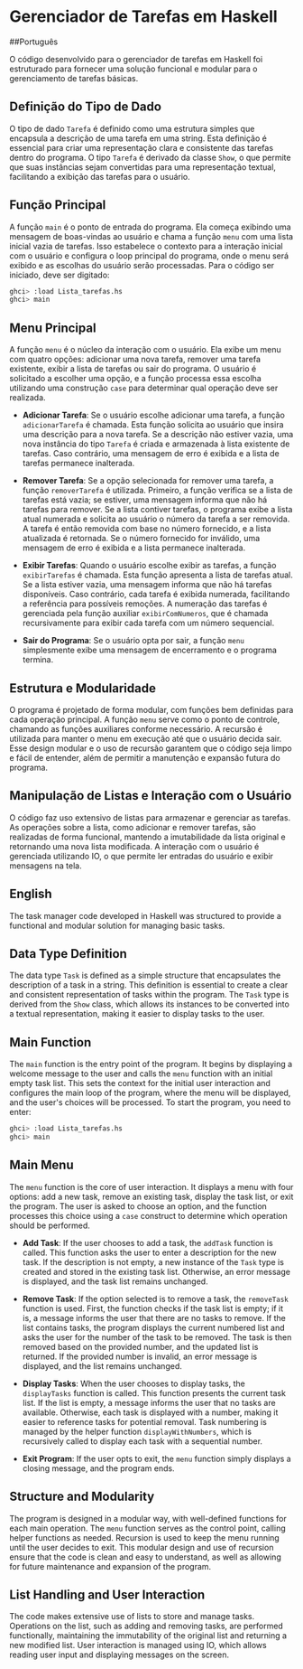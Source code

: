 # Gerenciador de Tarefas em Haskell

##Português

O código desenvolvido para o gerenciador de tarefas em Haskell foi estruturado para fornecer uma solução funcional e modular para o gerenciamento de tarefas básicas.

## Definição do Tipo de Dado

O tipo de dado `Tarefa` é definido como uma estrutura simples que encapsula a descrição de uma tarefa em uma string. Esta definição é essencial para criar uma representação clara e consistente das tarefas dentro do programa. O tipo `Tarefa` é derivado da classe `Show`, o que permite que suas instâncias sejam convertidas para uma representação textual, facilitando a exibição das tarefas para o usuário.

## Função Principal

A função `main` é o ponto de entrada do programa. Ela começa exibindo uma mensagem de boas-vindas ao usuário e chama a função `menu` com uma lista inicial vazia de tarefas. Isso estabelece o contexto para a interação inicial com o usuário e configura o loop principal do programa, onde o menu será exibido e as escolhas do usuário serão processadas. Para o código ser iniciado, deve ser digitado:

```bash
ghci> :load Lista_tarefas.hs
ghci> main
```

## Menu Principal

A função `menu` é o núcleo da interação com o usuário. Ela exibe um menu com quatro opções: adicionar uma nova tarefa, remover uma tarefa existente, exibir a lista de tarefas ou sair do programa. O usuário é solicitado a escolher uma opção, e a função processa essa escolha utilizando uma construção `case` para determinar qual operação deve ser realizada.

- **Adicionar Tarefa**: Se o usuário escolhe adicionar uma tarefa, a função `adicionarTarefa` é chamada. Esta função solicita ao usuário que insira uma descrição para a nova tarefa. Se a descrição não estiver vazia, uma nova instância do tipo `Tarefa` é criada e armazenada à lista existente de tarefas. Caso contrário, uma mensagem de erro é exibida e a lista de tarefas permanece inalterada.

- **Remover Tarefa**: Se a opção selecionada for remover uma tarefa, a função `removerTarefa` é utilizada. Primeiro, a função verifica se a lista de tarefas está vazia; se estiver, uma mensagem informa que não há tarefas para remover. Se a lista contiver tarefas, o programa exibe a lista atual numerada e solicita ao usuário o número da tarefa a ser removida. A tarefa é então removida com base no número fornecido, e a lista atualizada é retornada. Se o número fornecido for inválido, uma mensagem de erro é exibida e a lista permanece inalterada.

- **Exibir Tarefas**: Quando o usuário escolhe exibir as tarefas, a função `exibirTarefas` é chamada. Esta função apresenta a lista de tarefas atual. Se a lista estiver vazia, uma mensagem informa que não há tarefas disponíveis. Caso contrário, cada tarefa é exibida numerada, facilitando a referência para possíveis remoções. A numeração das tarefas é gerenciada pela função auxiliar `exibirComNumeros`, que é chamada recursivamente para exibir cada tarefa com um número sequencial.

- **Sair do Programa**: Se o usuário opta por sair, a função `menu` simplesmente exibe uma mensagem de encerramento e o programa termina.

## Estrutura e Modularidade

O programa é projetado de forma modular, com funções bem definidas para cada operação principal. A função `menu` serve como o ponto de controle, chamando as funções auxiliares conforme necessário. A recursão é utilizada para manter o menu em execução até que o usuário decida sair. Esse design modular e o uso de recursão garantem que o código seja limpo e fácil de entender, além de permitir a manutenção e expansão futura do programa.

## Manipulação de Listas e Interação com o Usuário

O código faz uso extensivo de listas para armazenar e gerenciar as tarefas. As operações sobre a lista, como adicionar e remover tarefas, são realizadas de forma funcional, mantendo a imutabilidade da lista original e retornando uma nova lista modificada. A interação com o usuário é gerenciada utilizando IO, o que permite ler entradas do usuário e exibir mensagens na tela.

## English

The task manager code developed in Haskell was structured to provide a functional and modular solution for managing basic tasks.

## Data Type Definition

The data type `Task` is defined as a simple structure that encapsulates the description of a task in a string. This definition is essential to create a clear and consistent representation of tasks within the program. The `Task` type is derived from the `Show` class, which allows its instances to be converted into a textual representation, making it easier to display tasks to the user.

## Main Function

The `main` function is the entry point of the program. It begins by displaying a welcome message to the user and calls the `menu` function with an initial empty task list. This sets the context for the initial user interaction and configures the main loop of the program, where the menu will be displayed, and the user's choices will be processed. To start the program, you need to enter:

```bash
ghci> :load Lista_tarefas.hs
ghci> main
```

## Main Menu

The `menu` function is the core of user interaction. It displays a menu with four options: add a new task, remove an existing task, display the task list, or exit the program. The user is asked to choose an option, and the function processes this choice using a `case` construct to determine which operation should be performed.

- **Add Task**: If the user chooses to add a task, the `addTask` function is called. This function asks the user to enter a description for the new task. If the description is not empty, a new instance of the `Task` type is created and stored in the existing task list. Otherwise, an error message is displayed, and the task list remains unchanged.

- **Remove Task**: If the option selected is to remove a task, the `removeTask` function is used. First, the function checks if the task list is empty; if it is, a message informs the user that there are no tasks to remove. If the list contains tasks, the program displays the current numbered list and asks the user for the number of the task to be removed. The task is then removed based on the provided number, and the updated list is returned. If the provided number is invalid, an error message is displayed, and the list remains unchanged.

- **Display Tasks**: When the user chooses to display tasks, the `displayTasks` function is called. This function presents the current task list. If the list is empty, a message informs the user that no tasks are available. Otherwise, each task is displayed with a number, making it easier to reference tasks for potential removal. Task numbering is managed by the helper function `displayWithNumbers`, which is recursively called to display each task with a sequential number.

- **Exit Program**: If the user opts to exit, the `menu` function simply displays a closing message, and the program ends.

## Structure and Modularity

The program is designed in a modular way, with well-defined functions for each main operation. The `menu` function serves as the control point, calling helper functions as needed. Recursion is used to keep the menu running until the user decides to exit. This modular design and use of recursion ensure that the code is clean and easy to understand, as well as allowing for future maintenance and expansion of the program.

## List Handling and User Interaction

The code makes extensive use of lists to store and manage tasks. Operations on the list, such as adding and removing tasks, are performed functionally, maintaining the immutability of the original list and returning a new modified list. User interaction is managed using IO, which allows reading user input and displaying messages on the screen.
